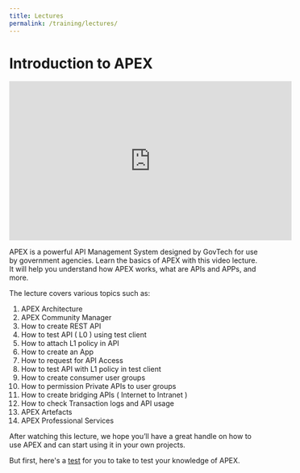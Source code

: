 ```yaml
---
title: Lectures
permalink: /training/lectures/
---
```


# Introduction to APEX

<div class="youtube">
  
<iframe width="560" height="315" src="https://www.youtube.com/embed/XhSzh5lgJws" frameborder="0" allow="accelerometer; autoplay; clipboard-write; encrypted-media; gyroscope; picture-in-picture" allowfullscreen></iframe>
  
</div>

APEX is a powerful API Management System designed by GovTech for use by government agencies. Learn the basics of APEX with this video lecture. It will help you understand how APEX works, what are APIs and APPs, and more.

The lecture covers various topics such as:
1. APEX Architecture
2. APEX Community Manager
3. How to create REST API
4. How to test API ( L0 ) using test client
5. How to attach L1 policy in  API
6. How to create an App
7. How to request for API Access
8. How to test API with L1 policy in test client
9. How to create consumer user groups
10. How to permission Private APIs to user groups
11. How to create bridging APIs ( Internet to Intranet )
12. How to check Transaction logs and API usage
13. APEX Artefacts
14. APEX Professional Services

After watching this lecture, we hope you’ll have a great handle on how to use APEX and can start using it in your own projects.

But first, here's a [test](https://forms.office.com/Pages/ResponsePage.aspx?id=2C5u0OVT90SBNoc86LqpO159tOZLdmBPiXDXH-UV7W9UNTU0TDVDSEtFQ0I3Vzk2VElZUFlIVUg4Uy4u) for you to take to test your knowledge of APEX.
